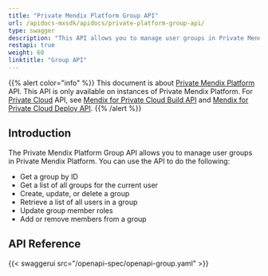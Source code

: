```yaml
---
title: "Private Mendix Platform Group API"
url: /apidocs-mxsdk/apidocs/private-platform-group-api/
type: swagger
description: "This API allows you to manage user groups in Private Mendix Platform."
restapi: true
weight: 60
linktitle: "Group API"
---
```


{{% alert color="info" %}}
This document is about [Private Mendix Platform](/private-mendix-platform/) API. This API is only available on instances of Private Mendix Platform. For [Private Cloud](/developerportal/deploy/private-cloud/) API, see [Mendix for Private Cloud Build API](/apidocs-mxsdk/apidocs/private-cloud-build-api/) and [Mendix for Private Cloud Deploy API](/apidocs-mxsdk/apidocs/private-cloud-deploy-api/).
{{% /alert %}}

## Introduction

The Private Mendix Platform Group API allows you to manage user groups in Private Mendix Platform. You can use the API to do the following:

* Get a group by ID
* Get a list of all groups for the current user
* Create, update, or delete a group
* Retrieve a list of all users in a group
* Update group member roles
* Add or remove members from a group

## API Reference

{{< swaggerui src="/openapi-spec/openapi-group.yaml"  >}}
